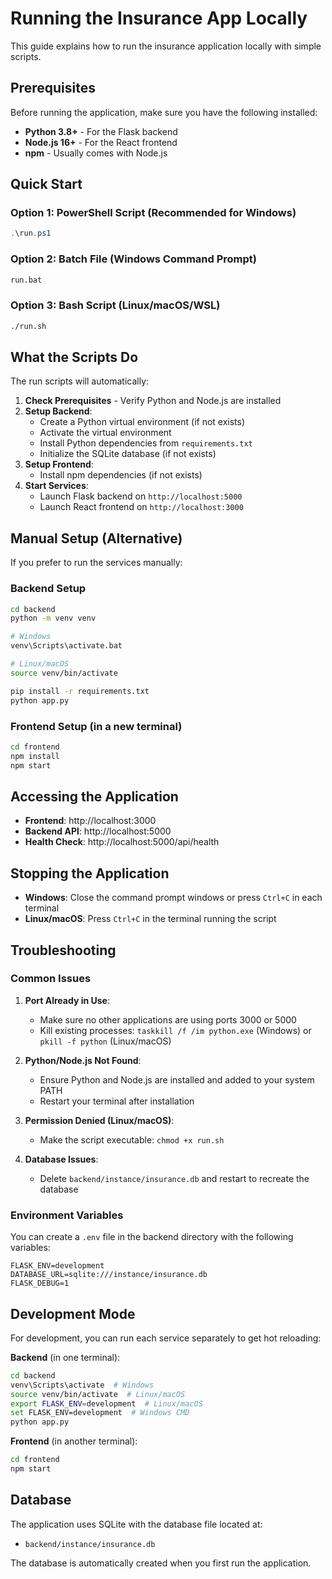 # Running the Insurance App Locally

This guide explains how to run the insurance application locally with simple scripts.

## Prerequisites

Before running the application, make sure you have the following installed:

- **Python 3.8+** - For the Flask backend
- **Node.js 16+** - For the React frontend  
- **npm** - Usually comes with Node.js

## Quick Start

### Option 1: PowerShell Script (Recommended for Windows)

```powershell
.\run.ps1
```

### Option 2: Batch File (Windows Command Prompt)

```cmd
run.bat
```

### Option 3: Bash Script (Linux/macOS/WSL)

```bash
./run.sh
```

## What the Scripts Do

The run scripts will automatically:

1. **Check Prerequisites** - Verify Python and Node.js are installed
2. **Setup Backend**:
   - Create a Python virtual environment (if not exists)
   - Activate the virtual environment
   - Install Python dependencies from `requirements.txt`
   - Initialize the SQLite database (if not exists)
3. **Setup Frontend**:
   - Install npm dependencies (if not exists)
4. **Start Services**:
   - Launch Flask backend on `http://localhost:5000`
   - Launch React frontend on `http://localhost:3000`

## Manual Setup (Alternative)

If you prefer to run the services manually:

### Backend Setup

```bash
cd backend
python -m venv venv

# Windows
venv\Scripts\activate.bat

# Linux/macOS
source venv/bin/activate

pip install -r requirements.txt
python app.py
```

### Frontend Setup (in a new terminal)

```bash
cd frontend
npm install
npm start
```

## Accessing the Application

- **Frontend**: http://localhost:3000
- **Backend API**: http://localhost:5000
- **Health Check**: http://localhost:5000/api/health

## Stopping the Application

- **Windows**: Close the command prompt windows or press `Ctrl+C` in each terminal
- **Linux/macOS**: Press `Ctrl+C` in the terminal running the script

## Troubleshooting

### Common Issues

1. **Port Already in Use**:
   - Make sure no other applications are using ports 3000 or 5000
   - Kill existing processes: `taskkill /f /im python.exe` (Windows) or `pkill -f python` (Linux/macOS)

2. **Python/Node.js Not Found**:
   - Ensure Python and Node.js are installed and added to your system PATH
   - Restart your terminal after installation

3. **Permission Denied (Linux/macOS)**:
   - Make the script executable: `chmod +x run.sh`

4. **Database Issues**:
   - Delete `backend/instance/insurance.db` and restart to recreate the database

### Environment Variables

You can create a `.env` file in the backend directory with the following variables:

```env
FLASK_ENV=development
DATABASE_URL=sqlite:///instance/insurance.db
FLASK_DEBUG=1
```

## Development Mode

For development, you can run each service separately to get hot reloading:

**Backend** (in one terminal):
```bash
cd backend
venv\Scripts\activate  # Windows
source venv/bin/activate  # Linux/macOS
export FLASK_ENV=development  # Linux/macOS
set FLASK_ENV=development  # Windows CMD
python app.py
```

**Frontend** (in another terminal):
```bash
cd frontend
npm start
```

## Database

The application uses SQLite with the database file located at:
- `backend/instance/insurance.db`

The database is automatically created when you first run the application.
